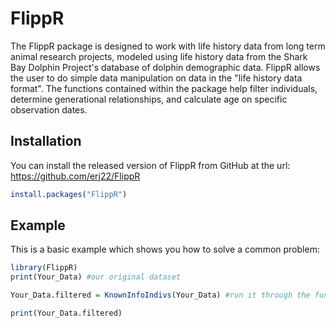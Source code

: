 
# FlippR

<!-- badges: start -->
<!-- badges: end -->

The FlippR package is designed to work with life history data from long term animal research projects, modeled using life history data from the Shark Bay Dolphin Project's database of dolphin demographic data. FlippR allows the user to do simple data manipulation on data in the "life history data format". The functions contained within the package help filter individuals, determine generational relationships, and calculate age on specific observation dates.

## Installation

You can install the released version of FlippR from GitHub at the url: https://github.com/erj22/FlippR

``` r
install.packages("FlippR")
```

## Example

This is a basic example which shows you how to solve a common problem:

``` r
library(FlippR)
print(Your_Data) #our original dataset

Your_Data.filtered = KnownInfoIndivs(Your_Data) #run it through the function to filter out indivs without enough info

print(Your_Data.filtered)
```

